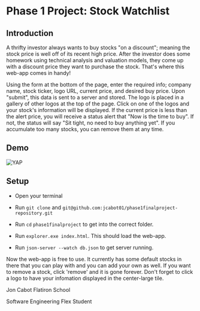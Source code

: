 # Phase 1 Project:  Stock Watchlist

## Introduction

A thrifty investor always wants to buy stocks "on a discount"; meaning the stock price is well off of its recent high price.  After the investor does some homework using technical analysis and valuation models, they come up with a discount price they want to purchase the stock.  That's where this web-app comes in handy!

Using the form at the bottom of the page, enter the required info; company name, stock ticker, logo URL, current price, and desired buy price.  Upon "submit", this data is sent to a server and stored.  The logo is placed in a gallery of other logos at the top of the page.  Click on one of the logos and your stock's information will be displayed. If the current price is less than the alert price, you will receive a status alert that "Now is the time to buy".  If not, the status will say "Sit tight, no need to buy anything yet".  If you accumulate too many stocks, you can remove them at any time.

## Demo

![YAP](https://i.imgur.com/xZOJbyl.gif)

## Setup

* Open your terminal

* Run `git clone` and `git@github.com:jcabot01/phase1finalproject-repository.git`

* Run `cd` `phase1finalproject` to get into the correct folder.

* Run `explorer.exe index.html`. This should load the web-app.

* Run `json-server --watch db.json` to get server running.

Now the web-app is free to use.  It currently has some default stocks in there that you can play with and you can add your own as well.  If you want to remove a stock, click 'remove' and it is gone forever.  Don't forget to click a logo to have your infomation displayed in the center-large tile.


Jon Cabot
Flatiron School
 
Software Engineering Flex Student

